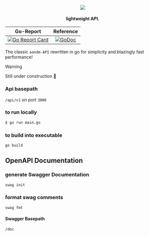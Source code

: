 <p align="center">
<img src="https://github.com/user-attachments/assets/cc2ca9b5-5f0d-4749-8671-4a7d7afa50c3">
</p>
<h4 align="center">lightweight API.</h4>

<div align="center">

|                                                                                     Go-Report                                                                                      |                                                                                    Reference                                                                                    |
| :----------------------------------------------------------------------------------------------------------------------------------------------------------------------------: | :--------------------------------------------------------------------------------------------------------------------------------------------------------------------------: |
| [![Go Report Card](https://goreportcard.com/badge/github.com/sanriodev/aandm_server)](https://goreportcard.com/report/github.com/sanriodev/aandm_server) | [![GoDoc](https://godoc.org/github.com/sanriodev/aandm_server?status.svg)](https://godoc.org/github.com/sanriodev/aandm_server) |

</div>



The classic `aandm-API` rewritten in go for simplicity and blazingly fast performance! 

> [!WARNING]  
> Still under construction 👷

### Api basepath

`/api/v1` on port `3000`

### to run locally

```zsh
$ go run main.go
```

### to build into executable

```zsh
go build
```

## OpenAPI Documentation

### generate Swagger Documentation

```zsh
swag init
```

### format swag comments

```zsh
swag fmt
```

#### Swagger Basepath

`/doc`

